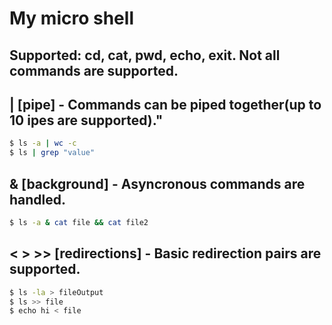 # My micro shell


## Supported: cd, cat, pwd, echo, exit. Not all commands are supported. ##
## | [pipe] - Commands can be piped together(up to 10 ipes are supported)." ##
```bash
$ ls -a | wc -c
$ ls | grep "value"
```
## & [background] - Asyncronous commands are handled. ##
```bash
$ ls -a & cat file && cat file2
```

## < > >> [redirections] - Basic redirection pairs are supported. ##
```bash
$ ls -la > fileOutput
$ ls >> file 
$ echo hi < file
```
